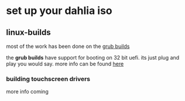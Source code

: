 # set up your dahlia iso

## linux-builds

most of the work has been done on the [grub builds](https://github.com/HexaOneOfficial/dahliaos)

the **grub builds** have support for booting on 32 bit uefi. its just plug and play you would say. more info can be found [here](https://github.com/HexaOneOfficial/documentation/blob/master/assets/hardware/Freetab/8000-series/8025/32_uefi.md)

### building touchscreen drivers

more info coming

